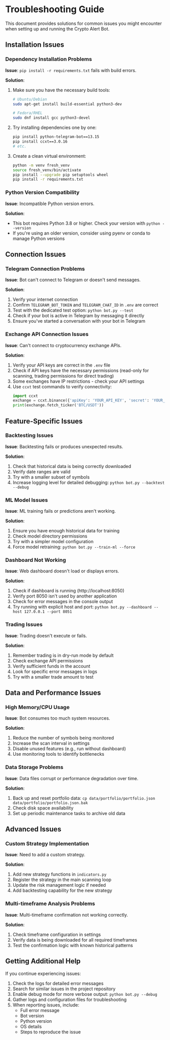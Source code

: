 # Troubleshooting Guide

This document provides solutions for common issues you might encounter when setting up and running the Crypto Alert Bot.

## Installation Issues

### Dependency Installation Problems

**Issue**: `pip install -r requirements.txt` fails with build errors.

**Solution**:
1. Make sure you have the necessary build tools:
   ```bash
   # Ubuntu/Debian
   sudo apt-get install build-essential python3-dev
   
   # Fedora/RHEL
   sudo dnf install gcc python3-devel
   ```

2. Try installing dependencies one by one:
   ```bash
   pip install python-telegram-bot==13.15
   pip install ccxt==3.0.16
   # etc.
   ```

3. Create a clean virtual environment:
   ```bash
   python -m venv fresh_venv
   source fresh_venv/bin/activate
   pip install --upgrade pip setuptools wheel
   pip install -r requirements.txt
   ```

### Python Version Compatibility

**Issue**: Incompatible Python version errors.

**Solution**:
- This bot requires Python 3.8 or higher. Check your version with `python --version`
- If you're using an older version, consider using pyenv or conda to manage Python versions

## Connection Issues

### Telegram Connection Problems

**Issue**: Bot can't connect to Telegram or doesn't send messages.

**Solution**:
1. Verify your internet connection
2. Confirm `TELEGRAM_BOT_TOKEN` and `TELEGRAM_CHAT_ID` in `.env` are correct
3. Test with the dedicated test option: `python bot.py --test`
4. Check if your bot is active in Telegram by messaging it directly
5. Ensure you've started a conversation with your bot in Telegram

### Exchange API Connection Issues

**Issue**: Can't connect to cryptocurrency exchange APIs.

**Solution**:
1. Verify your API keys are correct in the `.env` file
2. Check if API keys have the necessary permissions (read-only for scanning, trading permissions for direct trading)
3. Some exchanges have IP restrictions - check your API settings
4. Use `ccxt` test commands to verify connectivity:
   ```python
   import ccxt
   exchange = ccxt.binance({'apiKey': 'YOUR_API_KEY', 'secret': 'YOUR_SECRET'})
   print(exchange.fetch_ticker('BTC/USDT'))
   ```

## Feature-Specific Issues

### Backtesting Issues

**Issue**: Backtesting fails or produces unexpected results.

**Solution**:
1. Check that historical data is being correctly downloaded
2. Verify date ranges are valid
3. Try with a smaller subset of symbols
4. Increase logging level for detailed debugging: `python bot.py --backtest --debug`

### ML Model Issues

**Issue**: ML training fails or predictions aren't working.

**Solution**:
1. Ensure you have enough historical data for training
2. Check model directory permissions
3. Try with a simpler model configuration
4. Force model retraining: `python bot.py --train-ml --force`

### Dashboard Not Working

**Issue**: Web dashboard doesn't load or displays errors.

**Solution**:
1. Check if dashboard is running (http://localhost:8050)
2. Verify port 8050 isn't used by another application
3. Check for error messages in the console output
4. Try running with explicit host and port: `python bot.py --dashboard --host 127.0.0.1 --port 8051`

### Trading Issues

**Issue**: Trading doesn't execute or fails.

**Solution**:
1. Remember trading is in dry-run mode by default
2. Check exchange API permissions
3. Verify sufficient funds in the account
4. Look for specific error messages in logs
5. Try with a smaller trade amount to test

## Data and Performance Issues

### High Memory/CPU Usage

**Issue**: Bot consumes too much system resources.

**Solution**:
1. Reduce the number of symbols being monitored
2. Increase the scan interval in settings
3. Disable unused features (e.g., run without dashboard)
4. Use monitoring tools to identify bottlenecks

### Data Storage Problems

**Issue**: Data files corrupt or performance degradation over time.

**Solution**:
1. Back up and reset portfolio data: `cp data/portfolio/portfolio.json data/portfolio/portfolio.json.bak`
2. Check disk space availability
3. Set up periodic maintenance tasks to archive old data

## Advanced Issues

### Custom Strategy Implementation

**Issue**: Need to add a custom strategy.

**Solution**:
1. Add new strategy functions in `indicators.py`
2. Register the strategy in the main scanning loop
3. Update the risk management logic if needed
4. Add backtesting capability for the new strategy

### Multi-timeframe Analysis Problems

**Issue**: Multi-timeframe confirmation not working correctly.

**Solution**:
1. Check timeframe configuration in settings
2. Verify data is being downloaded for all required timeframes
3. Test the confirmation logic with known historical patterns

## Getting Additional Help

If you continue experiencing issues:

1. Check the logs for detailed error messages
2. Search for similar issues in the project repository
3. Enable debug mode for more verbose output: `python bot.py --debug`
4. Gather logs and configuration files for troubleshooting
5. When reporting issues, include:
   - Full error message
   - Bot version
   - Python version
   - OS details
   - Steps to reproduce the issue
